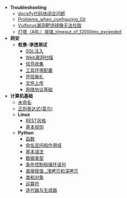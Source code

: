* **Troubleshooting**
  * [docsify代码块闭合问题](Troubleshooting/docsify代码块闭合问题)
  * [Problems_when_configuring_Git](Troubleshooting/Problems%20when%20configuring%20Git)
  * [Vulfocus漏洞靶场镜像无法拉取](Troubleshooting/Vulfocus漏洞靶场镜像无法拉取)
  * [灯塔（ARL）报错_timeout_of_12000ms_exceeded](Troubleshooting/灯塔（ARL）报错%20timeout%20of%2012000ms%20exceeded)
* **网安**
  * **蚁景-渗透测试**
    * [SQL注入](网安/蚁景-渗透测试/SQL注入)
    * [Web漏洞扫描](网安/蚁景-渗透测试/Web漏洞扫描)
    * [信息收集](网安/蚁景-渗透测试/信息收集)
    * [工具环境配置](网安/蚁景-渗透测试/工具环境配置)
    * [开班典礼](网安/蚁景-渗透测试/开班典礼)
    * [文件上传](网安/蚁景-渗透测试/文件上传)
    * [网络协议基础](网安/蚁景-渗透测试/网络协议基础)
* **计算机基础**
  * [未命名](计算机基础/未命名)
  * [正则表达式(菜鸟)](计算机基础/正则表达式(菜鸟))
  * **Linux**
    * [REST风格](计算机基础/Linux/REST风格)
    * [基本规则](计算机基础/Linux/基本规则)
  * **Python**
    * [函数](计算机基础/Python/函数)
    * [命名空间和作用域](计算机基础/Python/命名空间和作用域)
    * [基本语法](计算机基础/Python/基本语法)
    * [数据类型](计算机基础/Python/数据类型)
    * [条件控制和循环语句](计算机基础/Python/条件控制和循环语句)
    * [直接赋值,_浅拷贝和深拷贝](计算机基础/Python/直接赋值,%20浅拷贝和深拷贝)
    * [类和对象](计算机基础/Python/类和对象)
    * [运算符](计算机基础/Python/运算符)
    * [迭代器与生成器](计算机基础/Python/迭代器与生成器)
